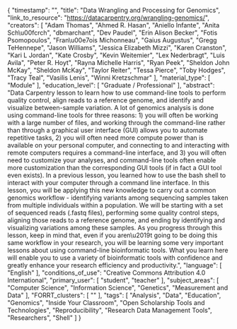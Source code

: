 {
    "timestamp": "",
    "title": "Data Wrangling and Processing for Genomics",
    "link_to_resource": "https://datacarpentry.org/wrangling-genomics/",
    "creators": [
        "Adam Thomas",
        "Ahmed R. Hasan",
        "Aniello Infante",
        "Anita Sch\u00fcrch",
        "dbmarchant",
        "Dev Paudel",
        "Erin Alison Becker",
        "Fotis Psomopoulos",
        "Fran\u00e7ois Michonneau",
        "Gaius Augustus",
        "Gregg TeHennepe",
        "Jason Williams",
        "Jessica Elizabeth Mizzi",
        "Karen Cranston",
        "Kari L Jordan",
        "Kate Crosby",
        "Kevin Weitemier",
        "Lex Nederbragt",
        "Luis Avila",
        "Peter R. Hoyt",
        "Rayna Michelle Harris",
        "Ryan Peek",
        "Sheldon John McKay",
        "Sheldon McKay",
        "Taylor Reiter",
        "Tessa Pierce",
        "Toby Hodges",
        "Tracy Teal",
        "Vasilis Lenis",
        "Winni Kretzschmar"
    ],
    "material_type": [
        "Module"
    ],
    "education_level": [
        "Graduate / Professional"
    ],
    "abstract": "Data Carpentry lesson to learn how to use command-line tools to perform quality control, align reads to a reference genome, and identify and visualize between-sample variation. A lot of genomics analysis is done using command-line tools for three reasons: 1) you will often be working with a large number of files, and working through the command-line rather than through a graphical user interface (GUI) allows you to automate repetitive tasks, 2) you will often need more compute power than is available on your personal computer, and connecting to and interacting with remote computers requires a command-line interface, and 3) you will often need to customize your analyses, and command-line tools often enable more customization than the corresponding GUI tools (if in fact a GUI tool even exists). In a previous lesson, you learned how to use the bash shell to interact with your computer through a command line interface. In this lesson, you will be applying this new knowledge to carry out a common genomics workflow - identifying variants among sequencing samples taken from multiple individuals within a population. We will be starting with a set of sequenced reads (.fastq files), performing some quality control steps, aligning those reads to a reference genome, and ending by identifying and visualizing variations among these samples. As you progress through this lesson, keep in mind that, even if you aren\u2019t going to be doing this same workflow in your research, you will be learning some very important lessons about using command-line bioinformatic tools. What you learn here will enable you to use a variety of bioinformatic tools with confidence and greatly enhance your research efficiency and productivity.",
    "language": [
        "English"
    ],
    "conditions_of_use": "Creative Commons Attribution 4.0 International",
    "primary_user": [
        "student",
        "teacher"
    ],
    "subject_areas": [
        "Computer Science",
        "Information Science",
        "Genetics",
        "Measurement and Data"
    ],
    "FORRT_clusters": [
        ""
    ],
    "tags": [
        "Analysis",
        "Data",
        "Education",
        "Genomics",
        "Inside Your Classroom",
        "Open Scholarship Tools and Technologies",
        "Reproducibility",
        "Research Data Management Tools",
        "Researchers",
        "Shell"
    ]
}
